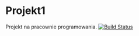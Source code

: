 # Projekt1
Projekt na pracownie programowania.
[![Build Status](https://travis-ci.org/JohnyP41/Projekt1.svg?branch=master)](https://travis-ci.org/JohnyP41/Projekt1)
